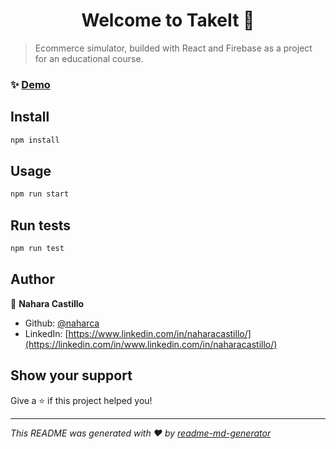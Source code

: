 <h1 align="center">Welcome to TakeIt 👋</h1>


> Ecommerce simulator, builded with React and Firebase as a project for an educational course.

### ✨ [Demo](https://youtu.be/_0SgHtQj1xk)

## Install

```sh
npm install
```

## Usage

```sh
npm run start
```

## Run tests

```sh
npm run test
```

## Author

👤 **Nahara Castillo**

* Github: [@naharca](https://github.com/naharca)
* LinkedIn: [https://www.linkedin.com/in/naharacastillo/](https://linkedin.com/in/www.linkedin.com/in/naharacastillo/)

## Show your support

Give a ⭐️ if this project helped you!

***
_This README was generated with ❤️ by [readme-md-generator](https://github.com/kefranabg/readme-md-generator)_
